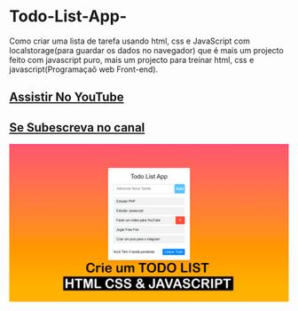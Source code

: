 # Todo-List-App-
Como criar uma lista de tarefa  usando html, css e JavaScript com localstorage(para guardar os dados no navegador) que é mais um projecto feito com javascript puro, mais um projecto para treinar html, css e javascript(Programaçaõ web Front-end).
## [Assistir No YouTube](https://www.youtube.com/watch?v=Q0Gg98jgZQ8)
## [Se Subescreva no canal](https://www.youtube.com/channel/UCxKIsX5OXyyNWVmomuDc-LA?sub_confirmation=1)
![Preview](/Como-Criar-uma-Lista-de-tarefas(TodoList)-usando-HTML-CSS-e-JavaScript-Lista-de-tarefas(TodoList)-em-JavaScript.png)
